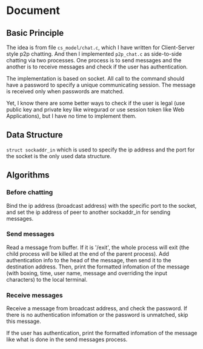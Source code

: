 # Document
## Basic Principle
The idea is from file `cs_model/chat.c`, which I have written for Client-Server style p2p chatting. And then I implemented `p2p_chat.c` as side-to-side chatting via two processes. One process is to send messages and the another is to receive messages and check if the user has authentication.  

The implementation is based on socket. All call to the command should have a password to specify a unique communicating session. The message is received only when passwords are matched.    

Yet, I know there are some better ways to check if the user is legal (use public key and private key like wiregurad or use session token like Web Applications), but I have no time to implement them.  

## Data Structure
`struct sockaddr_in` which is used to specify the ip address and the port for the socket is the only used data structure.  

## Algorithms
### Before chatting
Bind the ip address (broadcast address) with the specific port to the socket, and set the ip address of peer to another sockaddr_in for sending messages.  

### Send messages
Read a message from buffer. If it is '/exit', the whole process will exit (the child process will be killed at the end of the parent process). Add authentication info to the head of the message, then send it to the destination address. Then, print the formatted infomation of the message (with boxing, time, user name, message and overriding the input characters) to the local terminal.  

### Receive messages
Receive a message from broadcast address, and check the password. If there is no authentication infomation or the password is unmatched, skip this message.  

If the user has authentication, print the formatted infomation of the message like what is done in the  send messages process.  

